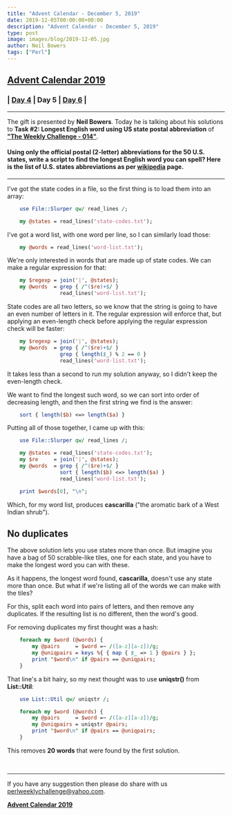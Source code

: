 ```yaml
---
title: "Advent Calendar - December 5, 2019"
date: 2019-12-05T00:00:00+00:00
description: "Advent Calendar - December 5, 2019"
type: post
image: images/blog/2019-12-05.jpg
author: Neil Bowers
tags: ["Perl"]
---
```


## [**Advent Calendar 2019**](/blog/advent-calendar-2019)
### | [**Day 4**](/blog/advent-calendar-2019-12-04) | **Day 5** | [**Day 6**](/blog/advent-calendar-2019-12-06) |
***

The gift is presented by **Neil Bowers**. Today he is talking about his solutions to **Task #2: Longest English word using US state postal abbreviation** of **["The Weekly Challenge - 014"](/blog/perl-weekly-challenge-014)**.

#### Using only the official postal (2-letter) abbreviations for the 50 U.S. states, write a script to find the longest English word you can spell? Here is the list of U.S. states abbreviations as per [wikipedia](https://en.wikipedia.org/wiki/List_of_U.S._state_abbreviations) page.

***

I've got the state codes in a file, so the first thing is to load them into an array:

```perl
    use File::Slurper qw/ read_lines /;

    my @states = read_lines('state-codes.txt');
```

I've got a word list, with one word per line, so I can similarly load those:

```perl
    my @words = read_lines('word-list.txt');
```

We're only interested in words that are made up of state codes. We can make a regular expression for that:

```perl
    my $regexp = join('|', @states);
    my @words  = grep { /^($re)+$/ }
                 read_lines('word-list.txt');
```

State codes are all two letters, so we know that the string is going to have an even number of letters in it. The regular expression will enforce that, but applying an even-length check before applying the regular expression check will be faster:

```perl
    my $regexp = join('|', @states);
    my @words  = grep { /^($re)+$/ }
                 grep { length($_) % 2 == 0 }
                 read_lines('word-list.txt');
```

It takes less than a second to run my solution anyway, so I didn't keep the even-length check.

We want to find the longest such word, so we can sort into order of decreasing length, and then the first string we find is the answer:

```perl
    sort { length($b) <=> length($a) }
```

Putting all of those together, I came up with this:

```perl
    use File::Slurper qw/ read_lines /;

    my @states = read_lines('state-codes.txt');
    my $re     = join('|', @states);
    my @words  = grep { /^($re)+$/ }
                 sort { length($b) <=> length($a) }
                 read_lines('word-list.txt');

    print $words[0], "\n";
```

Which, for my word list, produces **cascarilla** ("the aromatic bark of a West Indian shrub").

## No duplicates

The above solution lets you use states more than once. But imagine you have a bag of 50 scrabble-like tiles, one for each state, and you have to make the longest word you can with these.

As it happens, the longest word found, **cascarilla**, doesn't use any state more than once. But what if we're listing all of the words we can make with the tiles?

For this, split each word into pairs of letters, and then remove any duplicates. If the resulting list is no different, then the word's good.

For removing duplicates my first thought was a hash:

```perl
    foreach my $word (@words) {
        my @pairs     = $word =~ /([a-z][a-z])/g;
        my @uniqpairs = keys %{ { map { $_ => 1 } @pairs } };
        print "$word\n" if @pairs == @uniqpairs;
    }
```
That line's a bit hairy, so my next thought was to use **uniqstr()** from **List::Util**:

```perl
    use List::Util qw/ uniqstr /;

    foreach my $word (@words) {
        my @pairs     = $word =~ /([a-z][a-z])/g;
        my @uniqpairs = uniqstr @pairs;
        print "$word\n" if @pairs == @uniqpairs;
    }
```

This removes **20 words** that were found by the first solution.

<br>

***
If you have any suggestion then please do share with us <perlweeklychallenge@yahoo.com>.

[**Advent Calendar 2019**](/blog/advent-calendar-2019)
